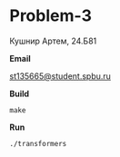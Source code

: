 # **Problem-3**

Кушнир Артем, 24.Б81 

**Email**

st135665@student.spbu.ru

**Build**
```
make
```
**Run**
```
./transformers
```
